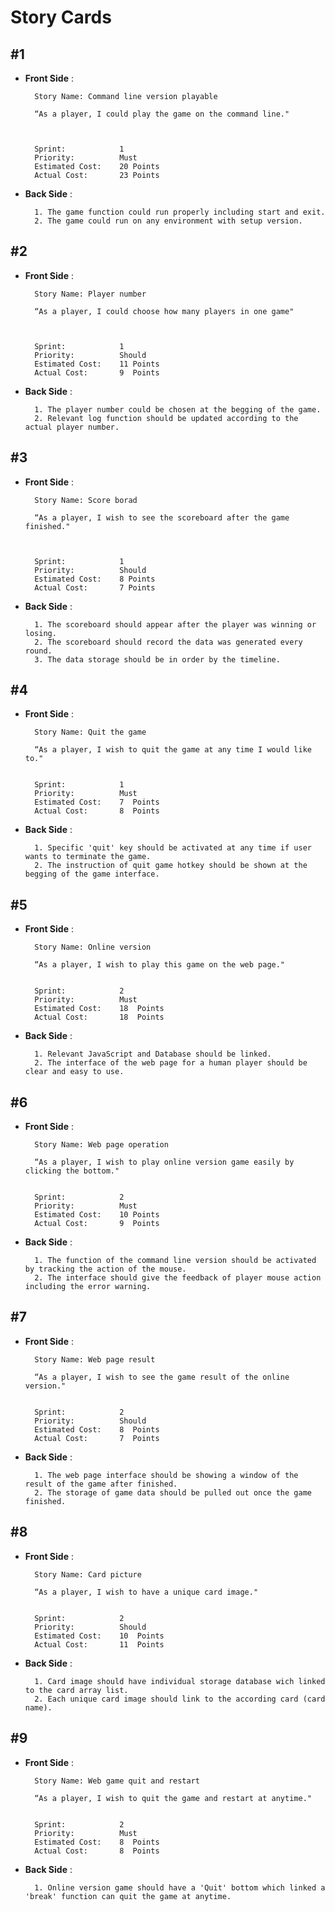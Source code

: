 # Story Cards

## #1

* **Front Side** :

        Story Name: Command line version playable
        
        “As a player, I could play the game on the command line."


        
        Sprint:            1
        Priority:          Must 
        Estimated Cost:    20 Points
        Actual Cost:       23 Points

* **Back Side** :

        1. The game function could run properly including start and exit.
        2. The game could run on any environment with setup version.

## #2

* **Front Side** :

        Story Name: Player number
        
        “As a player, I could choose how many players in one game"


        
        Sprint:            1
        Priority:          Should 
        Estimated Cost:    11 Points
        Actual Cost:       9  Points

* **Back Side** :

        1. The player number could be chosen at the begging of the game.
        2. Relevant log function should be updated according to the actual player number.

## #3

* **Front Side** :

        Story Name: Score borad
        
        “As a player, I wish to see the scoreboard after the game finished."


        
        Sprint:            1
        Priority:          Should  
        Estimated Cost:    8 Points
        Actual Cost:       7 Points

* **Back Side** :

        1. The scoreboard should appear after the player was winning or losing.
        2. The scoreboard should record the data was generated every round.
        3. The data storage should be in order by the timeline.

## #4

* **Front Side** :

        Story Name: Quit the game
        
        “As a player, I wish to quit the game at any time I would like to."

        
        Sprint:            1
        Priority:          Must 
        Estimated Cost:    7  Points
        Actual Cost:       8  Points
* **Back Side** :

        1. Specific 'quit' key should be activated at any time if user wants to terminate the game.
        2. The instruction of quit game hotkey should be shown at the begging of the game interface.

## #5

* **Front Side** :

        Story Name: Online version
        
        “As a player, I wish to play this game on the web page."

        
        Sprint:            2
        Priority:          Must 
        Estimated Cost:    18  Points
        Actual Cost:       18  Points
* **Back Side** :

        1. Relevant JavaScript and Database should be linked.
        2. The interface of the web page for a human player should be clear and easy to use.

## #6

* **Front Side** :

        Story Name: Web page operation
        
        “As a player, I wish to play online version game easily by clicking the bottom."

        
        Sprint:            2
        Priority:          Must 
        Estimated Cost:    10 Points
        Actual Cost:       9  Points
* **Back Side** :

        1. The function of the command line version should be activated by tracking the action of the mouse.
        2. The interface should give the feedback of player mouse action including the error warning.

## #7

* **Front Side** :

        Story Name: Web page result
        
        “As a player, I wish to see the game result of the online version."

        
        Sprint:            2
        Priority:          Should 
        Estimated Cost:    8  Points
        Actual Cost:       7  Points
* **Back Side** :

        1. The web page interface should be showing a window of the result of the game after finished.
        2. The storage of game data should be pulled out once the game finished.

## #8

* **Front Side** :

        Story Name: Card picture
        
        “As a player, I wish to have a unique card image."

        
        Sprint:            2
        Priority:          Should 
        Estimated Cost:    10  Points
        Actual Cost:       11  Points

* **Back Side** :

        1. Card image should have individual storage database wich linked to the card array list.
        2. Each unique card image should link to the according card (card name).

## #9

* **Front Side** :

        Story Name: Web game quit and restart
        
        “As a player, I wish to quit the game and restart at anytime."

        
        Sprint:            2
        Priority:          Must 
        Estimated Cost:    8  Points
        Actual Cost:       8  Points
* **Back Side** :

        1. Online version game should have a 'Quit' bottom which linked a 'break' function can quit the game at anytime.